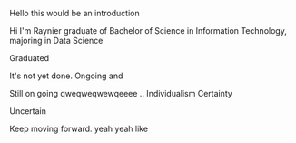 Hello this would be an introduction

Hi I'm Raynier graduate of Bachelor of Science in Information Technology, majoring in Data Science

Graduated 

It's not yet done. 
Ongoing and 

Still on going
qweqweqwewqeeee
..
Individualism
Certainty

Uncertain 

Keep moving forward.
yeah
yeah
like
